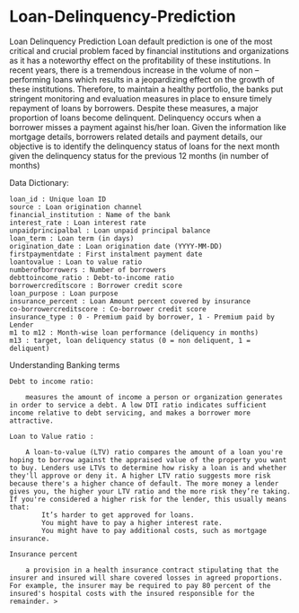 # Loan-Delinquency-Prediction
Loan Delinquency Prediction
Loan default prediction is one of the most critical and crucial problem faced by financial institutions and organizations as it has a noteworthy effect on the profitability of these institutions. In recent years, there is a tremendous increase in the volume of non – performing loans which results in a jeopardizing effect on the growth of these institutions.
Therefore, to maintain a healthy portfolio, the banks put stringent monitoring and evaluation measures in place to ensure timely repayment of loans by borrowers. Despite these measures, a major proportion of loans become delinquent. Delinquency occurs when a borrower misses a payment against his/her loan.
Given the information like mortgage details, borrowers related details and payment details, our objective is to identify the delinquency status of loans for the next month given the delinquency status for the previous 12 months (in number of months)




Data Dictionary:

    loan_id : Unique loan ID
    source : Loan origination channel
    financial_institution : Name of the bank
    interest_rate : Loan interest rate
    unpaidprincipalbal : Loan unpaid principal balance
    loan_term : Loan term (in days)
    origination_date : Loan origination date (YYYY-MM-DD)
    firstpaymentdate : First instalment payment date
    loantovalue : Loan to value ratio
    numberofborrowers : Number of borrowers
    debttoincome_ratio : Debt-to-income ratio
    borrowercreditscore : Borrower credit score
    loan_purpose : Loan purpose
    insurance_percent : Loan Amount percent covered by insurance
    co-borrowercreditscore : Co-borrower credit score
    insurance_type : 0 - Premium paid by borrower, 1 - Premium paid by Lender
    m1 to m12 : Month-wise loan performance (deliquency in months)
    m13 : target, loan deliquency status (0 = non deliquent, 1 = deliquent)


Understanding Banking terms

    Debt to income ratio:

        measures the amount of income a person or organization generates in order to service a debt. A low DTI ratio indicates sufficient income relative to debt servicing, and makes a borrower more attractive.

    Loan to Value ratio :

        A loan-to-value (LTV) ratio compares the amount of a loan you're hoping to borrow against the appraised value of the property you want to buy. Lenders use LTVs to determine how risky a loan is and whether they'll approve or deny it. A higher LTV ratio suggests more risk because there's a higher chance of default. The more money a lender gives you, the higher your LTV ratio and the more risk they’re taking. If you're considered a higher risk for the lender, this usually means that:
            It’s harder to get approved for loans.
            You might have to pay a higher interest rate.
            You might have to pay additional costs, such as mortgage insurance.

    Insurance percent

        a provision in a health insurance contract stipulating that the insurer and insured will share covered losses in agreed proportions. For example, the insurer may be required to pay 80 percent of the insured's hospital costs with the insured responsible for the remainder. >

